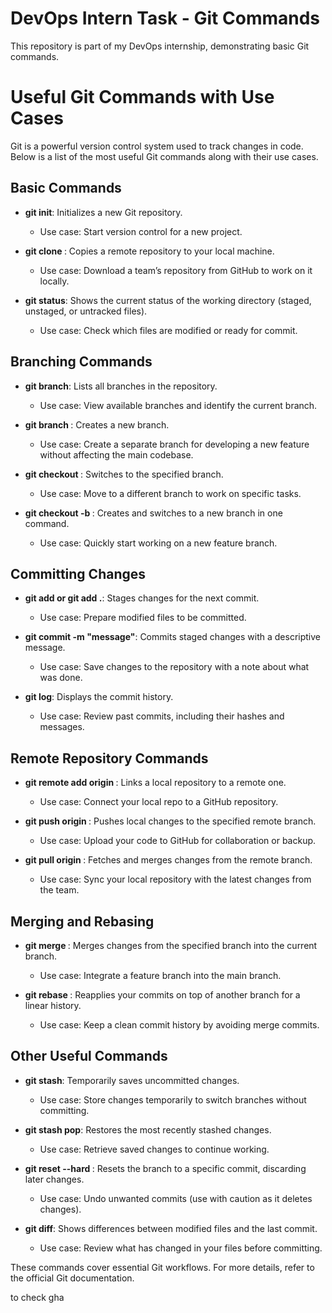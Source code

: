 # DevOps Intern Task - Git Commands

This repository is part of my DevOps internship, demonstrating basic Git commands.

# Useful Git Commands with Use Cases

Git is a powerful version control system used to track changes in code. Below is a list of the most useful Git commands along with their use cases.

## Basic Commands
- **git init**: Initializes a new Git repository.
  - Use case: Start version control for a new project.

- **git clone <repo-url>**: Copies a remote repository to your local machine.
  - Use case: Download a team’s repository from GitHub to work on it locally.

- **git status**: Shows the current status of the working directory (staged, unstaged, or untracked files).
  - Use case: Check which files are modified or ready for commit.

## Branching Commands
- **git branch**: Lists all branches in the repository.
  - Use case: View available branches and identify the current branch.

- **git branch <branch-name>**: Creates a new branch.
  - Use case: Create a separate branch for developing a new feature without affecting the main codebase.

- **git checkout <branch-name>**: Switches to the specified branch.
  - Use case: Move to a different branch to work on specific tasks.

- **git checkout -b <branch-name>**: Creates and switches to a new branch in one command.
  - Use case: Quickly start working on a new feature branch.

## Committing Changes
- **git add <file> or git add .**: Stages changes for the next commit.
  - Use case: Prepare modified files to be committed.

- **git commit -m "message"**: Commits staged changes with a descriptive message.
  - Use case: Save changes to the repository with a note about what was done.

- **git log**: Displays the commit history.
  - Use case: Review past commits, including their hashes and messages.

## Remote Repository Commands
- **git remote add origin <repo-url>**: Links a local repository to a remote one.
  - Use case: Connect your local repo to a GitHub repository.

- **git push origin <branch-name>**: Pushes local changes to the specified remote branch.
  - Use case: Upload your code to GitHub for collaboration or backup.

- **git pull origin <branch-name>**: Fetches and merges changes from the remote branch.
  - Use case: Sync your local repository with the latest changes from the team.

## Merging and Rebasing
- **git merge <branch-name>**: Merges changes from the specified branch into the current branch.
  - Use case: Integrate a feature branch into the main branch.

- **git rebase <branch-name>**: Reapplies your commits on top of another branch for a linear history.
  - Use case: Keep a clean commit history by avoiding merge commits.

## Other Useful Commands
- **git stash**: Temporarily saves uncommitted changes.
  - Use case: Store changes temporarily to switch branches without committing.

- **git stash pop**: Restores the most recently stashed changes.
  - Use case: Retrieve saved changes to continue working.

- **git reset --hard <commit-hash>**: Resets the branch to a specific commit, discarding later changes.
  - Use case: Undo unwanted commits (use with caution as it deletes changes).

- **git diff**: Shows differences between modified files and the last commit.
  - Use case: Review what has changed in your files before committing.

These commands cover essential Git workflows. For more details, refer to the official Git documentation.

to check gha
